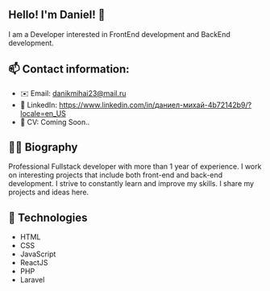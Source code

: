## Hello! I'm Daniel! 👋


I am a Developer interested in FrontEnd development and BackEnd development.


## 📫 Contact information:
- ✉️ Email: danikmihai23@mail.ru 
- 🔗 LinkedIn: https://www.linkedin.com/in/даниел-михай-4b72142b9/?locale=en_US
- 📝 CV: Coming Soon..


## 👨‍💻 Biography
Professional Fullstack developer with more than 1 year of experience. I work on interesting projects that include both front-end and back-end development. I strive to constantly learn and improve my skills. I share my projects and ideas here.

## 🧩 Technologies
- HTML
- CSS
- JavaScript
- ReactJS
- PHP
- Laravel












